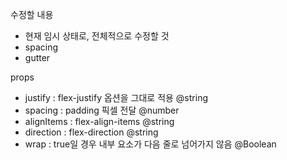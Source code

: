 수정할 내용
- 현재 임시 상태로, 전체적으로 수정할 것
- spacing
- gutter
  

props
- justify : flex-justify 옵션을 그대로 적용 @string
- spacing : padding 픽셀 전달 @number
- alignItems : flex-align-items @string
- direction : flex-direction @string
- wrap : true일 경우 내부 요소가 다음 줄로 넘어가지 않음 @Boolean